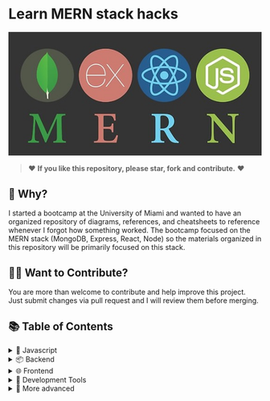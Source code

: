 # Learn MERN stack hacks

![MERN LOGOS](mern.jpg)

> ❤️ **If you like this repository, please star, fork and contribute.** ❤️

## 🤔 Why?

I started a bootcamp at the University of Miami and wanted to have an organized repository of diagrams, references, and cheatsheets to reference whenever I forgot how something worked. The bootcamp focused on the MERN stack (MongoDB, Express, React, Node) so the materials organized in this repository will be primarily focused on this stack.

## 🙌🏼 Want to Contribute?

You are more than welcome to contribute and help improve this project. Just submit changes via pull request and I will review them before merging.


## 📚 Table of Contents



<details>
<summary> 📃 Javascript</summary>

* [Array and Object methods](javascript/arrays.md)
* [Regular Expressions](javascript/regular_expressions.md)
* [Cheatsheets](javascript/cheatsheets.md)
</details>

<details>
<summary> 📦 Backend</summary>

* [Node](backend/node.md)
* [Express](backend/express.md)
* [MongoDB](backend/mongodb.md)
  </details>

<details>
<summary> 🌐 Frontend</summary>

* [React](frontend/react.md)
* [HTML](frontend/html.md)
* [CSS](frontend/css.md)
</details>

<details>
<summary> 🔧 Development Tools</summary>

* [Debugging](development/debugging.md)
* [Source Control](development/source_control.md)
* [Testing](development/testing.md)
  </details>

<details>
<summary> 💪 More advanced</summary>

* [Javascript Performance](advanced/performance.md)
* [CS Algorithms](advanced/algorithms.md)
* [Design Patterns](advanced/design_patterns.md)
  </details>

